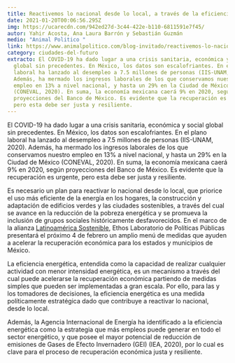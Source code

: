 ```yaml
---
title: Reactivemos lo nacional desde lo local, a través de la eficiencia energética
date: 2021-01-20T00:06:56.295Z
img: https://ucarecdn.com/942ed27d-3c44-422e-b110-6811591e7f45/
autor: Yahir Acosta, Ana Laura Barrón y Sebastián Guzmán
medio: "Animal Politico "
link: https://www.animalpolitico.com/blog-invitado/reactivemos-lo-nacional-desde-lo-local-a-traves-de-la-eficiencia-energetica/
category: ciudades-del-futuro
extracto: El COVID-19 ha dado lugar a una crisis sanitaria, económica y social
  global sin precedentes. En México, los datos son escalofriantes. En el plano
  laboral ha lanzado al desempleo a 7.5 millones de personas (IIS-UNAM, 2020).
  Además, ha mermado los ingresos laborales de los que conservamos nuestro
  empleo en 13% a nivel nacional, y hasta un 29% en la Ciudad de México
  (CONEVAL, 2020). En suma, la economía mexicana caerá 9% en 2020, según
  proyecciones del Banco de México. Es evidente que la recuperación es urgente,
  pero esta debe ser justa y resiliente.
---
```

El COVID-19 ha dado lugar a una crisis sanitaria, económica y social global sin precedentes. En México, los datos son escalofriantes. En el plano laboral ha lanzado al desempleo a 7.5 millones de personas (IIS-UNAM, 2020). Además, ha mermado los ingresos laborales de los que conservamos nuestro empleo en 13% a nivel nacional, y hasta un 29% en la Ciudad de México (CONEVAL, 2020). En suma, la economía mexicana caerá 9% en 2020, según proyecciones del Banco de México. Es evidente que la recuperación es urgente, pero esta debe ser justa y resiliente.

Es necesario un plan para reactivar lo nacional desde lo local, que priorice el uso más eficiente de la energía en los hogares, la construcción y adaptación de edificios verdes y las ciudades sostenibles, a través del cual se avance en la reducción de la pobreza energética y se promueva la inclusión de grupos sociales históricamente desfavorecidos. En el marco de la alianza [Latinoamérica Sostenible](https://latinoamericasostenible.org/), Ethos Laboratorio de Políticas Públicas presentará el próximo 4 de febrero un amplio menú de medidas que ayuden a acelerar la recuperación económica para los estados y municipios de México.

La eficiencia energética, entendida como la capacidad de realizar cualquier actividad con menor intensidad energética, es un mecanismo a través del cual puede acelerarse la recuperación económica partiendo de medidas simples que pueden ser implementadas a gran escala. Por ello, para las y los tomadores de decisiones, la eficiencia energética es una medida políticamente estratégica dado que contribuye a reactivar lo nacional, desde lo local.

Además, la Agencia Internacional de Energía ha identificado a la eficiencia energética como la estrategia que más empleos puede generar en todo el sector energético, y que posee el mayor potencial de reducción de emisiones de Gases de Efecto Invernadero (GEI) (IEA, 2020), por lo cual es clave para el proceso de recuperación económica justa y resiliente.